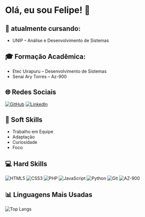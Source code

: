 
# Olá, eu sou Felipe! 👋

## 📘 atualmente cursando:

-  UNIP – Análise e Desenvolvimento de Sistemas

## 🎓 Formação Acadêmica:

- Etec Uirapuru – Desenvolvimento de Sistemas
- Senai Ary Torres  – Az-900

## 🌐 Redes Sociais

[![GitHub](https://img.shields.io/badge/GitHub-000?style=for-the-badge&logo=github)](https://github.com/felipe0910)
[![LinkedIn](https://img.shields.io/badge/LinkedIn-0077B5?style=for-the-badge&logo=linkedin)](https://linkedin.com/in/felipe-alves-da-silva---)


## 💬 Soft Skills

- Trabalho em Equipe
- Adaptação
- Curiosidade
- Foco

## 💻 Hard Skills

![HTML5](https://img.shields.io/badge/HTML5-E34F26?style=for-the-badge&logo=html5)
![CSS3](https://img.shields.io/badge/CSS3-1572B6?style=for-the-badge&logo=css3)
![PHP](https://img.shields.io/badge/PHP-777BB4?style=for-the-badge&logo=php)
![JavaScript](https://img.shields.io/badge/JavaScript-F7DF1E?style=for-the-badge&logo=javascript)
![Python](https://img.shields.io/badge/Python-3776AB?style=for-the-badge&logo=python)
![Git](https://img.shields.io/badge/Git-F05032?style=for-the-badge&logo=git)
![AZ-900](https://img.shields.io/badge/AZ--900-0089D6?style=for-the-badge&logo=microsoft-azure)

## 📊 Linguagens Mais Usadas

![Top Langs](https://github-readme-stats.vercel.app/api/top-langs/?username=felipe0910&layout=compact)
